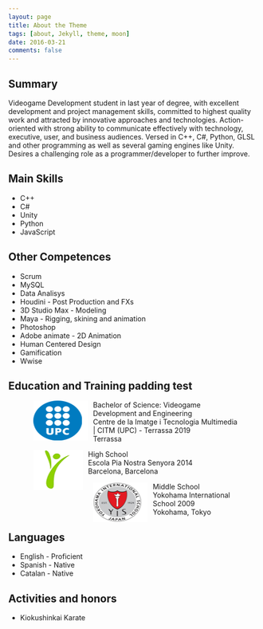 ```yaml
---
layout: page
title: About the Theme
tags: [about, Jekyll, theme, moon]
date: 2016-03-21
comments: false
---
```


## Summary
Videogame Development student in last year of degree, with excellent development and project management skills, committed to highest quality work and attracted by innovative approaches and technologies. Action-oriented with strong ability to communicate effectively with technology, executive, user, and business audiences.
Versed in C++, C#, Python, GLSL and other programming as well as several gaming engines like Unity. Desires a challenging role as a programmer/developer to further improve.

## Main Skills
* C++
* C#
* Unity
* Python
* JavaScript

## Other Competences
* Scrum
* MySQL
* Data Analisys
* Houdini - Post Production and FXs
* 3D Studio Max - Modeling
* Maya - Rigging, skining and animation
* Photoshop
* Adobe animate - 2D Animation
* Human Centered Design
* Gamification
* Wwise

## Education and Training padding test

<figure>
    <p>
    <img src="../assets/img/UPC.png" alt="" style="width:110px; height:80px; float:left; padding:0px 10px 0px 10px">
    Bachelor of Science: Videogame Development and Engineering<br />
    Centre de la Imatge i Tecnologia Multimedia | CITM (UPC) - Terrassa 2019<br />
    Terrassa<br />
    </p>   
</figure>

<figure>
    <p>
    <img src="../assets/img/PIA.png" alt="" style="width:100px; height:80px; float:left; padding:0px 10px 0px 10px">
    High School<br />
    Escola Pia Nostra Senyora 2014<br />
    Barcelona, Barcelona<br />
    </p>   
</figure>

<figure>
    <p>
    <img src="../assets/img/YIS.png" alt="" style="width:110px; height:80px; float:left; padding:0px 10px 0px 10px">
    Middle School<br />
    Yokohama International School 2009<br />
    Yokohama, Tokyo<br />
    </p>   
</figure>

## Languages
* English - Proficient
* Spanish - Native
* Catalan - Native

## Activities and honors
* Kiokushinkai Karate
